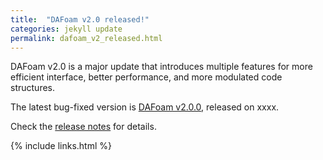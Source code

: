 ```yaml
---
title:  "DAFoam v2.0 released!"
categories: jekyll update
permalink: dafoam_v2_released.html
---
```


DAFoam v2.0 is a major update that introduces multiple features for more efficient interface, better performance, and more modulated code structures. 

The latest bug-fixed version is [DAFoam v2.0.0](https://github.com/mdolab/dafoam), released on xxxx.

Check the [release notes](mydoc_download_v2.0.html) for details.

{% include links.html %}
